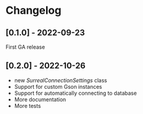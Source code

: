 # Changelog

## [0.1.0] - 2022-09-23
First GA release

## [0.2.0] - 2022-10-26
 - new _SurrealConnectionSettings_ class
 - Support for custom Gson instances
 - Support for automatically connecting to database
 - More documentation
 - More tests

